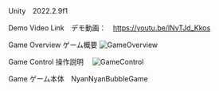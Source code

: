 Unity　2022.2.9f1

Demo Video Link　デモ動画：　https://youtu.be/lNvTJd_Kkos

Game Overview ゲーム概要
![GameOverview](NyanNyanBubble_GameOverview.png)

Game Control 操作説明　
![GameControl](NyanNyanBubbl_GameControl.png)

Game ゲーム本体　NyanNyanBubbleGame
